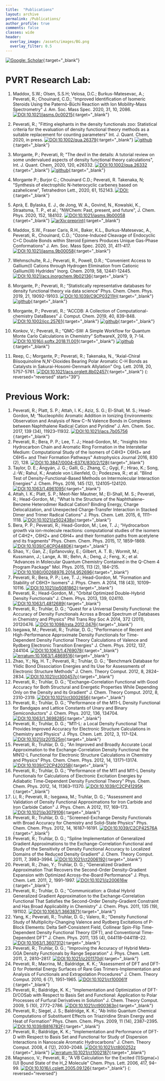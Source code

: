 ```yaml
---
title:  "Publications"
layout: archive
permalink: /Publications/
author_profile: true
comments: false
classes: wide
header:
  overlay_image: /assets/images/BG.png
  overlay_filter: 0.5  
---
```


[![Google: Scholar](https://img.shields.io/badge/Google-Scholar-blue?style=for-the-badge&logo=google-scholar)](https://scholar.google.com/citations?user=2eAYSvgAAAAJ&hl=en){:target="_blank"}

# PVRT Research Lab:

1. Maddox, S.W.; Olsen, S.S.H; Velosa, D.C.; Burkus-Matesevac, A.; Peverati, R.; Chouinard, C.D.; "Improved Identification of Isomeric Steroids Using the Paternò-Büchi Reaction with Ion Mobility-Mass Spectrometry" J. Am. Soc. Mass Spec.  2020, 31, 10, 2086. [![DOI:10.1021/jasms.0c00215](https://img.shields.io/badge/DOI-10.1021/jasms.0c00215-990033)](https://doi.org/10.1021/jasms.0c00215){:target="_blank"} 
1. Peverati, R.; "Fitting elephants in the density functionals zoo: Statistical criteria for the evaluation of density functional theory methods as a suitable replacement for counting parameters" Int. J. Quant. Chem, 2020, in press. [![DOI:10.1002/qua.26379](https://img.shields.io/badge/DOI-10.1002/qua.26379-green)](https://doi.org/10.1002/qua.26379){:target="_blank"} [![github](https://img.shields.io/badge/github-lightgrey?style=flat&logo=github)](https://github.com/peverati/Fitting_Elephants_in_the_DFT_Zoo_IJQC_2020){:target="_blank"}
1. Morgante, P.; Peverati, R; "The devil in the details: A tutorial review on some undervalued aspects of density functional theory calculations", Int. J. Quant. Chem, 2020, 120, e26332. [![DOI:10.1002/qua.26332](https://img.shields.io/badge/DOI-10.1002/qua.26332-green)](https://doi.org/10.1002/qua.26332){:target="_blank"} [![github](https://img.shields.io/badge/github-lightgrey?style=flat&logo=github)](https://github.com/peverati/Devil_DFT_Tutorial_IJQC_2020){:target="_blank"}
1. Morgante P.; Burjor C.; Chouinard C.D.; Peverati, R. Takenaka, N; "Synthesis of electrophilic N-heterocyclic carbenes based on azahelicene", Tetrahedron Lett., 2020, 61, 152143. [![DOI:](https://img.shields.io/badge/DOI-10.1016/j.tetlet.2020.152143-990033)](https://doi.org/10.1016/j.tetlet.2020.152143){:target="_blank"}
1. Aprà, E. Bylaska, E. J., de Jong, W. A., Govind, N., Kowalski,  K., Straatsma, T. P., et al.; "NWChem: Past, present, and future", J. Chem. Phys. 2020, 152, 184102. [![DOI:10.1021/jasms.9b00058](https://img.shields.io/badge/DOI-10.1063/5.0004997-990033)](https://doi.org/10.1063/5.0004997){:target="_blank"} [![arXiv:preprint](https://img.shields.io/badge/arXiv-preprint-green)](https://arxiv.org/abs/2004.12023){:target="_blank"}
1. Maddox, S.W., Fraser Caris, R.H., Baker, K.L., Burkus-Matesevac, A., Peverati, R., Chouinard, C.D.; "Ozone-Induced Cleavage of Endocyclic C=C Double Bonds within Steroid Epimers Produces Unique Gas-Phase Conformations" J. Am. Soc. Mass Spec. 2020, 31, 411-417. [![DOI:10.1021/jasms.9b00058](https://img.shields.io/badge/DOI-10.1021/jasms.9b00058-990033)](https://doi.org/10.1021/jasms.9b00058){:target="_blank"}
1. Wehmschulte, R.J.; Peverati, R., Powell, D.R.; “Convenient Access to Gallium(I) Cations through Hydrogen Elimination from Cationic Gallium(III) Hydrides” Inorg. Chem. 2019, 58, 12441-12445. [![DOI:10.1021/acs.inorgchem.9b02136](https://img.shields.io/badge/DOI-10.1021/acs.inorgchem.9b02136-990033)](https://doi.org/10.1021/acs.inorgchem.9b02136){:target="_blank"}
1. Morgante, P.; Peverati, R.; “Statistically representative databases for density functional theory via data science” Phys. Chem. Chem. Phys. 2019, 21, 19092-19103. [![DOI:10.1039/C9CP03211H](https://img.shields.io/badge/DOI-10.1039/C9CP03211H-990033)](https://doi.org/10.1039/C9CP03211H){:target="_blank"} [![github](https://img.shields.io/badge/github-lightgrey?style=flat&logo=github)](https://github.com/peverati/ASCDB){:target="_blank"}

1. Morgante, P.; Peverati, R.; “ACCDB: A Collection of Computational-chemistry DataBases” J. Comput. Chem. 2019, 40, 839-848. [![DOI:10.1002/jcc.25761](https://img.shields.io/badge/DOI-10.1002/jcc.25761-990033)](https://doi.org/10.1002/jcc.25761){:target="_blank"} [![github](https://img.shields.io/badge/github-lightgrey?style=flat&logo=github)](https://github.com/peverati/ACCDB){:target="_blank"}
1. Konkov, V.; Peverati, R.; “QMC-SW: A Simple Workflow for Quantum Monte Carlo Calculations in Chemistry” SoftwareX, 2019, 9, 7-14. [![DOI:10.1016/j.softx.2018.11.001](https://img.shields.io/badge/DOI-10.1016/j.softx.2018.11.001-green)](https://doi.org/10.1016/j.softx.2018.11.001){:target="_blank"} [![github](https://img.shields.io/badge/github-lightgrey?style=flat&logo=github)](https://github.com/peverati/QMC-SW){:target="_blank"}
1. Reep, C.; Morgante, P.; Peverati, R.; Takenaka, N., “Axial-Chiral Biisoquinoline N,N’-Dioxides Bearing Polar Aromatic C-H Bonds as Catalysts in Sakurai-Hosomi-Denmark Allylation” Org. Lett. 2018, 20, 5757-5761. [![DOI:10.1021/acs.orglett.8b02457](https://img.shields.io/badge/DOI-10.1021/acs.orglett.8b02457-990033)](https://doi.org/10.1021/acs.orglett.8b02457){:target="_blank"}
{: reversed="reversed" start="39"}


# Previous Work:

1. Peverati, R.; Platt, S. P.; Attah, I. K.; Aziz, S. G.; El-Shall, M. S.; Head-Gordon, M; “Nucleophilic Aromatic Addition in Ionizing Environments: Observation and Analysis of New C−N Valence Bonds in Complexes between Naphthalene Radical Cation and Pyridine” J. Am. Chem. Soc. 2017, 139 (34), 11923–11932. [![DOI:10.1021/jacs.7b05756](https://img.shields.io/badge/DOI-10.1021/jacs.7b05756-990033)](https://doi.org/10.1021/jacs.7b05756){:target="_blank"}
1. Peverati, R.; Bera, P. P.; Lee, T. J.; Head-Gordon, M.; "Insights Into Hydrocarbon Chain and Aromatic Ring Formation in the Interstellar Medium: Computational Study of the Isomers of C4H3+ C6H3+ and C6H5+ and Their Formation Pathways" Astrophysics Journal 2016, 830 (2), 128. [![DOI:10.3847/0004-637X/830/2/128](https://img.shields.io/badge/DOI-10.3847%2F0004--637X%2F830%2F2%2F128-green)](https://doi.org/10.3847/0004-637X/830/2/128){:target="_blank"}
1. Taylor, D. E.; Ángyán, J. G.; Galli, G.; Zhang, C.; Gygi, F.; Hirao, K.; Song, J.-W.; Rahul, K.; Anatole von Lilienfeld, O.; Podeszwa, R.; et al. "Blind Test of Density-Functional-Based Methods on Intermolecular Interaction Energies" J. Chem. Phys. 2016, 145 (12), 124105–124120. [![DOI:10.1063/1.4961095](https://img.shields.io/badge/DOI-10.1063/1.4961095-990033)](https://doi.org/10.1063/1.4961095){:target="_blank"}
1. Attah, I. K.; Platt, S. P.; Meot-Ner Mautner, M.; El-Shall, M. S.; Peverati, R.; Head-Gordon, M.; "What Is the Structure of the Naphthalene–Benzene Heterodimer Radical Cation? Binding Energy, Charge Delocalization, and Unexpected Charge-Transfer Interaction in Stacked Dimer and Trimer Radical Cations" J. Phys. Chem. Lett. 2015, 6, 1111–1118. [![DOI:10.1021/jz502438x](https://img.shields.io/badge/DOI-10.1021/jz502438x-990033)](https://doi.org/10.1021/jz502438x){:target="_blank"} 
1. Bera, P. P.; Peverati, R.; Head-Gordon, M.; Lee, T. J.; “Hydrocarbon growth via ion-molecule reactions: computational studies of the isomers of C4H2+, C6H2+ and C6H4+ and their formation paths from acetylene and its fragments” Phys. Chem. Chem. Phys. 2015, 17, 1859–1869. [![DOI:10.1039/C4CP04480K](https://img.shields.io/badge/DOI-10.1039/C4CP04480K-990033)](https://doi.org/10.1039/C4CP04480K){:target="_blank"}
1. Shao, Y.; Gan, Z.; Epifanovsky, E.; Gilbert, A. T. B.; Wormit, M.; Kussmann, J.; Lange, A. W.; Behn, A.; Deng, J.; Feng, X.; et al. "Advances in Molecular Quantum Chemistry Contained in the Q-Chem 4 Program Package" Mol. Phys. 2015, 113 (2), 184–215. [![DOI:10.1080/00268976.2014.952696](https://img.shields.io/badge/DOI-10.1080/00268976.2014.952696-green)](https://doi.org/10.1080/00268976.2014.952696){:target="_blank"} 
1. Peverati, R.; Bera, P. P.; Lee, T. J.; Head-Gordon, M. "Formation and Stability of C6H3+ Isomers" J. Phys. Chem. A 2014, 118 (43), 10109–10116. [![DOI:10.1021/jp5081862](https://img.shields.io/badge/DOI-10.1021/jp5081862-990033)](https://doi.org/10.1021/jp5081862){:target="_blank"}
1. Peverati, R.; Head-Gordon, M.; "Orbital Optimized Double-Hybrid Density Functionals" J. Chem. Phys. 2013, 139, 024110. [![DOI:10.1063/1.4812689](https://img.shields.io/badge/DOI-10.1063/1.4812689-990033)](https://doi.org/10.1063/1.4812689){:target="_blank"}
1. Peverati, R.; Truhlar, D. G.; "Quest for a Universal Density Functional: the Accuracy of Density Functionals Across a Broad Spectrum of Databases in Chemistry and Physics" Phil Trans Roy Soc A 2014, 372 (2011), 20120476. [![DOI:10.1098/rsta.2012.0476](https://img.shields.io/badge/DOI-10.1098/rsta.2012.0476-green)](https://doi.org/10.1098/rsta.2012.0476){:target="_blank"} 
1. Isegawa, M.; Peverati, R.; Truhlar, D. G.; "Performance of Recent and High-Performance Approximate Density Functionals for Time-Dependent Density Functional Theory Calculations of Valence and Rydberg Electronic Transition Energies" J. Chem. Phys. 2012, 137, 244104. [![DOI:10.1063/1.4769078](https://img.shields.io/badge/DOI-10.1063/1.4769078-990033)](https://doi.org/10.1063/1.4769078){:target="_blank"} 
[![erratum:10.1063/1.4869516](https://img.shields.io/badge/erratum-10.1063/1.4869516-990033)](https://doi.org/10.1063/1.4869516){:target="_blank"} 
1. Zhao, Y.; Ng, H. T.; Peverati, R.; Truhlar, D. G.; "Benchmark Database for Ylidic Bond Dissociation Energies and Its Use for Assessments of Electronic Structure Methods" J. Chem. Theory Comput. 2012, 8, 2824–2834. [![DOI:10.1021/ct300457c](https://img.shields.io/badge/DOI-10.1021/ct300457c-990033)](https://doi.org/10.1021/ct300457c){:target="_blank"} 
1. Peverati, R.; Truhlar, D. G.; "Exchange–Correlation Functional with Good Accuracy for Both Structural and Energetic Properties While Depending Only on the Density and its Gradient" J. Chem. Theory Comput. 2012, 8, 2310–2319. [![DOI:10.1021/ct3002656](https://img.shields.io/badge/DOI-10.1021/ct3002656-990033)](https://doi.org/10.1021/ct3002656){:target="_blank"}
1. Peverati, R.; Truhlar, D. G.; "Performance of the M11-L Density Functional for Bandgaps and Lattice Constants of Unary and Binary Semiconductors" J. Chem. Phys. 2012, 136, 134704. [![DOI:10.1063/1.3698285](https://img.shields.io/badge/DOI-10.1063/1.3698285-990033)](https://doi.org/10.1063/1.3698285){:target="_blank"} 
1. Peverati, R.; Truhlar, D. G.; "M11-L: a Local Density Functional That Provides Improved Accuracy for Electronic Structure Calculations in Chemistry and Physics" J. Phys. Chem. Lett. 2012, 3, 117–124. [![DOI:10.1021/jz201525m](https://img.shields.io/badge/DOI-10.1021/jz201525m-990033)](https://doi.org/10.1021/jz201525m){:target="_blank"}
1. Peverati, R.; Truhlar, D. G.; "An Improved and Broadly Accurate Local Approximation to the Exchange-Correlation Density Functional: the MN12-L Functional for Electronic Structure Calculations in Chemistry and Physics" Phys. Chem. Chem. Phys. 2012, 14, 13171–13174. [![DOI:10.1039/C2CP42025B](https://img.shields.io/badge/DOI-10.1039/C2CP42025B-990033)](https://doi.org/10.1039/C2CP42025B){:target="_blank"} 
1. Peverati, R.; Truhlar, D. G.; "Performance of the M11 and M11-L Density Functionals for Calculations of Electronic Excitation Energies by Adiabatic Time-Dependent Density Functional Theory" Phys. Chem. Chem. Phys. 2012, 14, 11363–11370. [![DOI:10.1039/C2CP41295K](https://img.shields.io/badge/DOI-10.1039/C2CP41295K-990033)](https://doi.org/10.1039/C2CP41295K){:target="_blank"}
1. Li, R.; Peverati, R.; Isegawa, M.; Truhlar, D. G.; "Assessment and Validation of Density Functional Approximations for Iron Carbide and Iron Carbide Cation" J. Phys. Chem. A 2012, 117, 169–173. [![DOI:10.1021/jp3079106](https://img.shields.io/badge/DOI-10.1021/jp3079106-990033)](https://doi.org/10.1021/jp3079106){:target="_blank"}
1. Peverati, R.; Truhlar, D. G.; "Screened-Exchange Density Functionals with Broad Accuracy for Chemistry and Solid-State Physics" Phys. Chem. Chem. Phys. 2012, 14, 16187–16191. [![DOI:10.1039/C2CP42576A](https://img.shields.io/badge/DOI-10.1039/C2CP42576A-990033)](https://doi.org/10.1039/C2CP42576A){:target="_blank"} 
1. Peverati, R.; Truhlar, D. G.; "Spline Implementation of Generalized Gradient Approximations to the Exchange-Correlation Functional and Study of the Sensitivity of Density Functional Accuracy to Localized Domains of the Reduced Density Gradient" J. Chem. Theory Comput. 2011, 7, 3983–3994. [![DOI:10.1021/ct2006192](https://img.shields.io/badge/DOI-10.1021/ct2006192-990033)](https://doi.org/10.1021/ct2006192){:target="_blank"}
1. Peverati, R.; Zhao, Y.; Truhlar, D. G.; "Generalized Gradient Approximation That Recovers the Second-Order Density-Gradient Expansion with Optimized Across-the-Board Performance" J. Phys. Chem. Lett. 2011, 2, 1991–1997. [![DOI:10.1021/jz200616w](https://img.shields.io/badge/DOI-10.1021/jz200616w-990033)](https://doi.org/10.1021/jz200616w){:target="_blank"} 
1. Peverati, R.; Truhlar, D. G.; "Communication: a Global Hybrid Generalized Gradient Approximation to the Exchange-Correlation Functional That Satisfies the Second-Order Density-Gradient Constraint and Has Broad Applicability in Chemistry" J. Chem. Phys. 2011, 135 (19), 191102. [![DOI:10.1063/1.3663871](https://img.shields.io/badge/DOI-10.1063/1.3663871-green)](https://doi.org/10.1063/1.3663871){:target="_blank"} 
1. Yang, K.; Peverati, R.; Truhlar, D. G.; Valero, R.; "Density Functional Study of Multiplicity-Changing Valence and Rydberg Excitations of P-Block Elements: Delta Self-Consistent Field, Collinear Spin-Flip Time-Dependent Density Functional Theory (DFT), and Conventional Time-Dependent DFT" J. Chem. Phys. 2011, 135 (4), 044118–044118–22. [![DOI:10.1063/1.3607312](https://img.shields.io/badge/DOI-10.1063/1.3607312-990033)](https://doi.org/10.1063/1.3607312){:target="_blank"}
1. Peverati, R.; Truhlar, D. G.; "Improving the Accuracy of Hybrid Meta-GGA Density Functionals by Range Separation" J. Phys. Chem. Lett. 2011, 2, 2810–2817. [![DOI:10.1021/jz201170d](https://img.shields.io/badge/DOI-10.1021/jz201170d-990033)](https://doi.org/10.1021/jz201170d){:target="_blank"}
1. Peverati, R.; Macrina, M.; Baldridge, K. K.; "Assessment of DFT and DFT-D for Potential Energy Surfaces of Rare Gas Trimers-Implementation and Analysis of Functionals and Extrapolation Procedures" J. Chem. Theory Comput. 2010, 6 (7), 1951–1965. [![DOI:10.1021/ct100061f](https://img.shields.io/badge/DOI-10.1021/ct100061f-990033)](https://doi.org/10.1021/ct100061f){:target="_blank"}
1. Peverati, R.; Baldridge, K. K.; "Implementation and Optimization of DFT-D/COSab with Respect to Basis Set and Functional: Application to Polar Processes of Furfural Derivatives in Solution" J. Chem. Theory Comput. 2009, 5 (10), 2772–2786. [![DOI:10.1021/ct900363n](https://img.shields.io/badge/DOI-10.1021/ct900363n-990033)](https://doi.org/10.1021/ct900363n){:target="_blank"}
1. Peverati, R.; Siegel, J. S.; Baldridge, K. K.; "Ab Initio Quantum Chemical Computations of Substituent Effects on Triaziridine Strain Energy and Heat of Formation" Phys. Chem. Chem. Phys. 2009, 11 (14), 2387–2395. [![DOI:10.1039/B816782F](https://img.shields.io/badge/DOI-10.1039/B816782F-990033)](https://doi.org/10.1039/B816782F){:target="_blank"}
1. Peverati, R.; Baldridge, K. K.; "Implementation and Performance of DFT-D with Respect to Basis Set and Functional for Study of Dispersion Interactions in Nanoscale Aromatic Hydrocarbons" J. Chem. Theory Comput. 2008, 4 (12), 2030–2048. [![DOI:10.1021/ct800252z](https://img.shields.io/badge/DOI-10.1021/ct800252z-990033)](https://doi.org/10.1021/ct800252z){:target="_blank"} [![erratum:10.1021/ct1002187](https://img.shields.io/badge/erratum-10.1021/ct1002187-990033)](https://pubs.acs.org/doi/10.1021/ct1002187){:target="_blank"}
1. Magnasco, V.; Peverati, R.; "A VB Calculation for the Excited (1)Sigma(+)(U) Bound State of the H_2 Molecule" Chem. Phys. Lett. 2006, 417, 94–99. [![DOI:10.1016/j.cplett.2005.09.126](https://img.shields.io/badge/DOI-10.1016/j.cplett.2005.09.126-990033)](https://doi.org/10.1016/j.cplett.2005.09.126){:target="_blank"} 
{: reversed="reversed"}